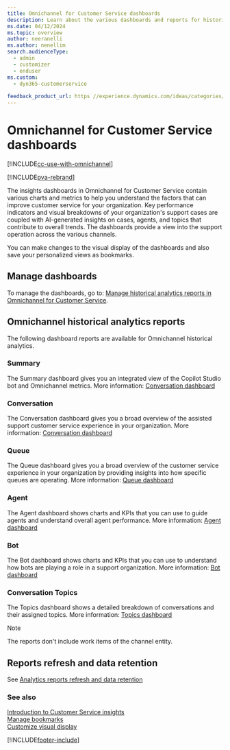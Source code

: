 ```yaml
---
title: Omnichannel for Customer Service dashboards
description: Learn about the various dashboards and reports for historical operational metrics and KPIs in Omnichannel for Customer Service to manage contact centers.
ms.date: 04/12/2024
ms.topic: overview
author: neeranelli
ms.author: nenellim
search.audienceType: 
  - admin
  - customizer
  - enduser
ms.custom: 
  - dyn365-customerservice
 
feedback_product_url: https //experience.dynamics.com/ideas/categories/list/?category=a7f4a807-de3b-eb11-a813-000d3a579c38&forum=b68e50a6-88d9-e811-a96b-000d3a1be7ad
---
```


# Omnichannel for Customer Service dashboards

[!INCLUDE[cc-use-with-omnichannel](../../includes/cc-use-with-omnichannel.md)]

[!INCLUDE[pva-rebrand](../../includes/cc-pva-rebrand.md)]

The insights dashboards in Omnichannel for Customer Service contain various charts and metrics to help you understand the factors that can improve customer service for your organization. Key performance indicators and visual breakdowns of your organization's support cases are coupled with AI-generated insights on cases, agents, and topics that contribute to overall trends. The dashboards provide a view into the support operation across the various channels.

You can make changes to the visual display of the dashboards and also save your personalized views as bookmarks.

## Manage dashboards

To manage the dashboards, go to: [Manage historical analytics reports in Omnichannel for Customer Service](../administer/oc-historical-analytics-reports.md).

## Omnichannel historical analytics reports

The following dashboard reports are available for Omnichannel historical analytics.

### Summary

The Summary dashboard gives you an integrated view of the Copilot Studio bot and Omnichannel metrics. More information: [Conversation dashboard](omnichannel-summary-dashboard.md)

### Conversation

The Conversation dashboard gives you a broad overview of the assisted support customer service experience in your organization. More information: [Conversation dashboard](oc-conversation-dashboard.md)

### Queue

The Queue dashboard gives you a broad overview of the customer service experience in your organization by providing insights into how specific queues are operating. More information: [Queue dashboard](oc-queue-dashboard.md)

### Agent

The Agent dashboard shows charts and KPIs that you can use to guide agents and understand overall agent performance. More information: [Agent dashboard](agent-dashboard.md#agent-dashboard)

### Bot

The Bot dashboard shows charts and KPIs that you can use to understand how bots are playing a role in a support organization. More information: [Bot dashboard](oc-bot-dashboard.md)

### Conversation Topics

The Topics dashboard shows a detailed breakdown of conversations and their assigned topics. More information: [Topics dashboard](oc-conversation-topics-dashboard.md)

> [!NOTE]
> The reports don't include work items of the channel entity.

## Reports refresh and data retention

See [Analytics reports refresh and data retention](info-analytics-reports.md#analytics-reports-refresh-and-data-retention)

### See also

[Introduction to Customer Service insights](../implement/introduction-customer-service-analytics.md)  
[Manage bookmarks](manage-bookmarks.md)  
[Customize visual display](customize-reports.md#customize-visual-display)

[!INCLUDE[footer-include](../../includes/footer-banner.md)]
